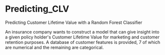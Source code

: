 # Predicting_CLV
Predicting Customer Lifetime Value with a Random Forest Classifier

An insurance company wants to construct a model that can give insight into a given policy holder's Customer Lifetime Value for marketing and customer retention purposes. A database of customer features is provided, 7 of which are numerical and the remaining are categorical.

